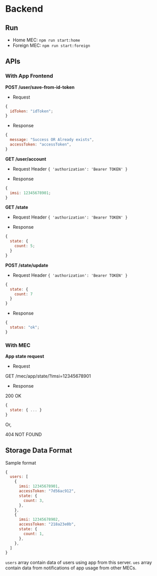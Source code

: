 # Backend

## Run 
- Home MEC: `npm run start:home`
- Foreign MEC: `npm run start:foreign`

## APIs

### With App Frontend

**POST /user/save-from-id-token**

- Request

```js
{
  idToken: "idToken";
}
```

- Response

```js
{
  message: "Success OR Already exists",
  accessToken: "accessToken",
}
```

**GET /user/account**

- Request
  Header `{ 'authorization': 'Bearer TOKEN' }`

- Response

```js
{
  imsi: 12345678901;
}
```

**GET /state**

- Request
  Header `{ 'authorization': 'Bearer TOKEN' }`

- Response

```js
{
  state: {
    count: 5;
  }
}
```

**POST /state/update**

- Request
  Header `{ 'authorization': 'Bearer TOKEN' }`

```js
{
  state: {
    count: 7
  }
}
```

- Response

```js
{
  status: "ok";
}
```

### With MEC

**App state request**

- Request

GET /mec/app/state/?imsi=12345678901

- Response

200 OK

```js
{
  state: { ... }
}
```

Or,

404 NOT FOUND

## Storage Data Format

Sample format

```js
{
  users: [
    {
      imsi: 12345678901,
      accessToken: "7d56ac912",
      state: {
        count: 3,
      },
    },
    {
      imsi: 12345678902,
      accessToken: "218a23e0b",
      state: {
        count: 1,
      },
    },
  ]
}
```

`users` array contain data of users using app from this server. `ues` array contain data from notifications of app usage from other MECs.